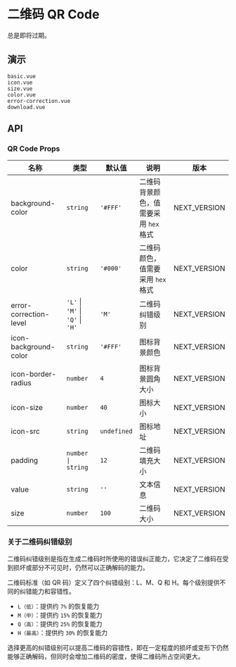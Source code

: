 # 二维码 QR Code

总是即将过期。

## 演示

```demo
basic.vue
icon.vue
size.vue
color.vue
error-correction.vue
download.vue
```

## API

### QR Code Props

| 名称 | 类型 | 默认值 | 说明 | 版本 |
| --- | --- | --- | --- | --- |
| background-color | `string` | `'#FFF'` | 二维码背景颜色，值需要采用 `hex` 格式 | NEXT_VERSION |
| color | `string` | `'#000'` | 二维码颜色，值需要采用 `hex` 格式 | NEXT_VERSION |
| error-correction-level | `'L'` \| `'M'` \| `'Q'` \| `'H'` | `'M'` | 二维码纠错级别 | NEXT_VERSION |
| icon-background-color | `string` | `'#FFF'` | 图标背景颜色 | NEXT_VERSION |
| icon-border-radius | `number` | `4` | 图标背景圆角大小 | NEXT_VERSION |
| icon-size | `number` | `40` | 图标大小 | NEXT_VERSION |
| icon-src | `string` | `undefined` | 图标地址 | NEXT_VERSION |
| padding | `number \| string` | `12` | 二维码填充大小 | NEXT_VERSION |
| value | `string` | `''` | 文本信息 | NEXT_VERSION |
| size | `number` | `100` | 二维码大小 | NEXT_VERSION |

### 关于二维码纠错级别

二维码纠错级别是指在生成二维码时所使用的错误纠正能力，它决定了二维码在受到损坏或部分不可见时，仍然可以正确解码的能力。

二维码标准（如 QR 码）定义了四个纠错级别：L、M、Q 和 H。每个级别提供不同的纠错能力和容错性。

- `L（低）`：提供约 `7%` 的恢复能力
- `M（中）`：提供约 `15%` 的恢复能力
- `Q（高）`：提供约 `25%` 的恢复能力
- `H（最高）`：提供约 `30%` 的恢复能力

选择更高的纠错级别可以提高二维码的容错性，即在一定程度的损坏或变形下仍然能够正确解码，但同时会增加二维码的密度，使得二维码所占空间更大。
